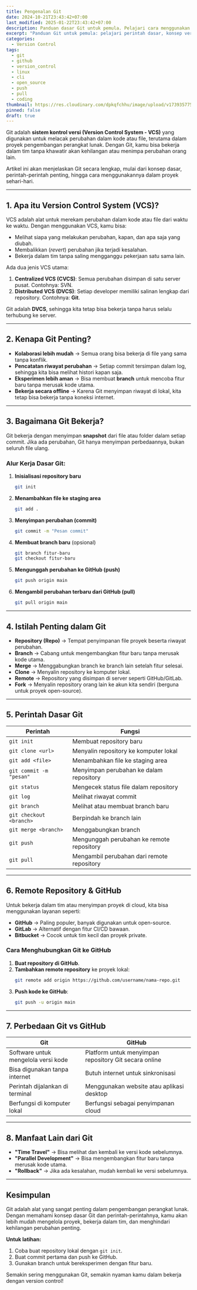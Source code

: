 ```yaml
---
title: Pengenalan Git
date: 2024-10-21T23:43:42+07:00
last_modified: 2025-01-22T23:43:42+07:00
description: Panduan dasar Git untuk pemula. Pelajari cara menggunakan Git untuk mengelola versi kode, bekerja dalam tim, dan menyimpan proyek di GitHub.
excerpt: "Panduan Git untuk pemula: pelajari perintah dasar, konsep version control, dan cara kerja GitHub."
categories:
  - Version Control
tags:
  - git
  - github
  - version_control
  - linux
  - cli
  - open_source
  - push
  - pull
  - coding
thumbnail: https://res.cloudinary.com/dpkqfchhu/image/upload/v1739357757/output_mqhcao.png
pinned: false
draft: true
---
```


Git adalah **sistem kontrol versi (Version Control System - VCS)** yang digunakan untuk melacak perubahan dalam kode atau file, terutama dalam proyek pengembangan perangkat lunak. Dengan Git, kamu bisa bekerja dalam tim tanpa khawatir akan kehilangan atau menimpa perubahan orang lain.  

Artikel ini akan menjelaskan Git secara lengkap, mulai dari konsep dasar, perintah-perintah penting, hingga cara menggunakannya dalam proyek sehari-hari.

---
## 1. Apa itu Version Control System (VCS)?
VCS adalah alat untuk merekam perubahan dalam kode atau file dari waktu ke waktu. Dengan menggunakan VCS, kamu bisa:
- Melihat siapa yang melakukan perubahan, kapan, dan apa saja yang diubah.
- Membalikkan (*revert*) perubahan jika terjadi kesalahan.
- Bekerja dalam tim tanpa saling mengganggu pekerjaan satu sama lain.

Ada dua jenis VCS utama:
1. **Centralized VCS (CVCS)**: Semua perubahan disimpan di satu server pusat. Contohnya: SVN.
2. **Distributed VCS (DVCS)**: Setiap developer memiliki salinan lengkap dari repository. Contohnya: **Git**.

Git adalah **DVCS**, sehingga kita tetap bisa bekerja tanpa harus selalu terhubung ke server.

---

## 2. Kenapa Git Penting?
- **Kolaborasi lebih mudah** → Semua orang bisa bekerja di file yang sama tanpa konflik.
- **Pencatatan riwayat perubahan** → Setiap commit tersimpan dalam log, sehingga kita bisa melihat histori kapan saja.
- **Eksperimen lebih aman** → Bisa membuat **branch** untuk mencoba fitur baru tanpa merusak kode utama.
- **Bekerja secara offline** → Karena Git menyimpan riwayat di lokal, kita tetap bisa bekerja tanpa koneksi internet.

---

## 3. Bagaimana Git Bekerja?
Git bekerja dengan menyimpan **snapshot** dari file atau folder dalam setiap commit. Jika ada perubahan, Git hanya menyimpan perbedaannya, bukan seluruh file ulang.

### Alur Kerja Dasar Git:
1. **Inisialisasi repository baru**  
   ```sh
   git init
   ```
2. **Menambahkan file ke staging area**  
   ```sh
   git add .
   ```
3. **Menyimpan perubahan (commit)**  
   ```sh
   git commit -m "Pesan commit"
   ```
4. **Membuat branch baru** (opsional)  
   ```sh
   git branch fitur-baru
   git checkout fitur-baru
   ```
5. **Mengunggah perubahan ke GitHub (push)**  
   ```sh
   git push origin main
   ```
6. **Mengambil perubahan terbaru dari GitHub (pull)**  
   ```sh
   git pull origin main
   ```

---

## 4. Istilah Penting dalam Git
- **Repository (Repo)** → Tempat penyimpanan file proyek beserta riwayat perubahan.
- **Branch** → Cabang untuk mengembangkan fitur baru tanpa merusak kode utama.
- **Merge** → Menggabungkan branch ke branch lain setelah fitur selesai.
- **Clone** → Menyalin repository ke komputer lokal.
- **Remote** → Repository yang disimpan di server seperti GitHub/GitLab.
- **Fork** → Menyalin repository orang lain ke akun kita sendiri (berguna untuk proyek open-source).

---

## 5. Perintah Dasar Git
| Perintah | Fungsi |
|----------|--------|
| `git init` | Membuat repository baru |
| `git clone <url>` | Menyalin repository ke komputer lokal |
| `git add <file>` | Menambahkan file ke staging area |
| `git commit -m "pesan"` | Menyimpan perubahan ke dalam repository |
| `git status` | Mengecek status file dalam repository |
| `git log` | Melihat riwayat commit |
| `git branch` | Melihat atau membuat branch baru |
| `git checkout <branch>` | Berpindah ke branch lain |
| `git merge <branch>` | Menggabungkan branch |
| `git push` | Mengunggah perubahan ke remote repository |
| `git pull` | Mengambil perubahan dari remote repository |

---

## 6. Remote Repository & GitHub
Untuk bekerja dalam tim atau menyimpan proyek di cloud, kita bisa menggunakan layanan seperti:
- **GitHub** → Paling populer, banyak digunakan untuk open-source.
- **GitLab** → Alternatif dengan fitur CI/CD bawaan.
- **Bitbucket** → Cocok untuk tim kecil dan proyek private.

### Cara Menghubungkan Git ke GitHub
1. **Buat repository di GitHub**.
2. **Tambahkan remote repository** ke proyek lokal:  
   ```sh
   git remote add origin https://github.com/username/nama-repo.git
   ```
3. **Push kode ke GitHub**:  
   ```sh
   git push -u origin main
   ```

---

## 7. Perbedaan Git vs GitHub
| **Git** | **GitHub** |
|---------|-----------|
| Software untuk mengelola versi kode | Platform untuk menyimpan repository Git secara online |
| Bisa digunakan tanpa internet | Butuh internet untuk sinkronisasi |
| Perintah dijalankan di terminal | Menggunakan website atau aplikasi desktop |
| Berfungsi di komputer lokal | Berfungsi sebagai penyimpanan cloud |

---

## 8. Manfaat Lain dari Git
- **"Time Travel"** → Bisa melihat dan kembali ke versi kode sebelumnya.
- **"Parallel Development"** → Bisa mengembangkan fitur baru tanpa merusak kode utama.
- **"Rollback"** → Jika ada kesalahan, mudah kembali ke versi sebelumnya.

---

## Kesimpulan
Git adalah alat yang sangat penting dalam pengembangan perangkat lunak. Dengan memahami konsep dasar Git dan perintah-perintahnya, kamu akan lebih mudah mengelola proyek, bekerja dalam tim, dan menghindari kehilangan perubahan penting.

**Untuk latihan:**  
1. Coba buat repository lokal dengan `git init`.  
2. Buat commit pertama dan push ke GitHub.  
3. Gunakan branch untuk bereksperimen dengan fitur baru.

Semakin sering menggunakan Git, semakin nyaman kamu dalam bekerja dengan version control!
